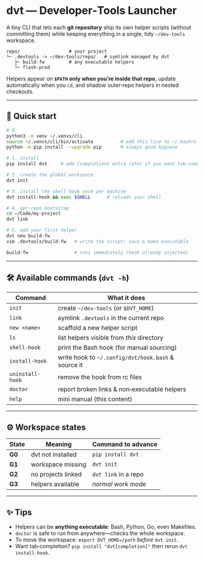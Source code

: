 # dvt — Developer‑Tools Launcher

A tiny CLI that lets each **git repository** ship its own helper scripts
(without committing them) while keeping everything in a single, tidy
`~/dev‑tools` workspace.

```
repo/                  # your project
└─ .devtools -> ~/dev-tools/repo/   # symlink managed by dvt
   ├─ build-fw         # any executable helpers
   └─ flash-prod
```

Helpers appear on **`$PATH` only when you’re inside that repo**, update
automatically when you `cd`, and shadow outer‑repo helpers in nested
checkouts.

---

## 🌱 Quick start

```bash
# 0.
python3 -m venv ~/.venvs/cli
source ~/.venvs/cli/bin/activate          # add this line to ~/.bashrc if you like
python -m pip install --upgrade pip       # always good hygiene

# 1. install
pip install dvt     # add [completion] extra later if you want tab‑completion

# 2. create the global workspace
dvt init

# 3. install the shell hook once per machine
dvt install-hook && exec $SHELL      # reloads your shell

# 4. per‑repo bootstrap
cd ~/Code/my‑project
dvt link

# 5. add your first helper
dvt new build-fw
vim .devtools/build-fw   # write the script; save & make executable

build-fw                 # runs immediately (hook already injected)
```

---

## 🛠  Available commands  (`dvt -h`)

| Command | What it does |
|---------|--------------|
| `init`            | create `~/dev‑tools` (or `$DVT_HOME`) |
| `link`            | symlink `.devtools` in the current repo |
| `new <name>`      | scaffold a new helper script |
| `ls`              | list helpers visible from *this* directory |
| `shell-hook`      | print the Bash hook (for manual sourcing) |
| `install-hook`    | write hook to `~/.config/dvt/hook.bash` & source it |
| `uninstall-hook`  | remove the hook from rc files |
| `doctor`          | report broken links & non‑executable helpers |
| `help`            | mini manual (this content) |

---

## ⚙️ Workspace states

| State | Meaning | Command to advance |
|-------|---------|--------------------|
| **G0** | dvt not installed | `pip install dvt` |
| **G1** | workspace missing | `dvt init` |
| **G2** | no projects linked | `dvt link` in a repo |
| **G3** | helpers available | *normal work mode* |

---

## ✨ Tips

* Helpers can be **anything executable**: Bash, Python, Go, even Makefiles.
* `doctor` is safe to run from anywhere—checks the whole workspace.
* To move the workspace: `export DVT_HOME=/path` *before* `dvt init`.
* Want tab‑completion? `pip install "dvt[completion]"` then rerun `dvt install-hook`.